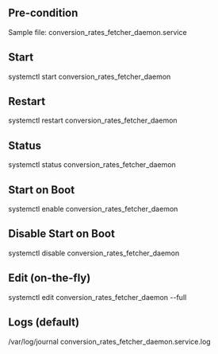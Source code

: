 ## Pre-condition
Sample file: conversion_rates_fetcher_daemon.service

## Start
systemctl start conversion_rates_fetcher_daemon

## Restart
systemctl restart conversion_rates_fetcher_daemon

## Status
systemctl status conversion_rates_fetcher_daemon

## Start on Boot
systemctl enable conversion_rates_fetcher_daemon

## Disable Start on Boot
systemctl disable conversion_rates_fetcher_daemon

## Edit (on-the-fly)
systemctl edit conversion_rates_fetcher_daemon --full

## Logs (default)
/var/log/journal conversion_rates_fetcher_daemon.service.log
